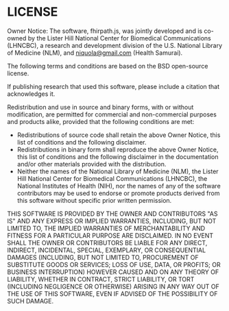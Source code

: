 # LICENSE

Owner Notice: The software, fhirpath.js, was jointly developed and is co-owned by
the Lister Hill National Center for Biomedical Communications (LHNCBC), a
research and development division of the U.S. National Library of Medicine
(NLM), and niquola@gmail.com (Health Samurai).

The following terms and conditions are based on the BSD open-source license.

If publishing research that used this software, please include a citation that
acknowledges it.

Redistribution and use in source and binary forms, with or without modification,
are permitted for commercial and non-commercial purposes and products alike,
provided that the following conditions are met:

  * Redistributions of source code shall retain the above Owner Notice, this
  list of conditions and the following disclaimer.
  * Redistributions in binary form shall reproduce the above Owner Notice, this
  list of conditions and the following disclaimer in the documentation and/or
  other materials provided with the distribution.
  * Neither the names of the National Library of Medicine (NLM), the Lister Hill
  National Center for Biomedical Communications (LHNCBC), the National
  Institutes of Health (NIH), nor the names of any of the software contributors
  may be used to endorse or promote products derived from this software without
  specific prior written permission.

THIS SOFTWARE IS PROVIDED BY THE OWNER AND CONTRIBUTORS "AS IS" AND ANY EXPRESS
OR IMPLIED WARRANTIES, INCLUDING, BUT NOT LIMITED TO, THE IMPLIED WARRANTIES OF
MERCHANTABILITY AND FITNESS FOR A PARTICULAR PURPOSE ARE DISCLAIMED. IN NO EVENT
SHALL THE OWNER OR CONTRIBUTORS BE LIABLE FOR ANY DIRECT, INDIRECT, INCIDENTAL,
SPECIAL,  EXEMPLARY, OR CONSEQUENTIAL DAMAGES (INCLUDING, BUT NOT LIMITED TO,
PROCUREMENT OF SUBSTITUTE GOODS OR SERVICES; LOSS OF USE, DATA, OR PROFITS; OR
BUSINESS INTERRUPTION) HOWEVER CAUSED AND ON ANY THEORY OF LIABILITY, WHETHER IN
CONTRACT, STRICT LIABILITY, OR TORT (INCLUDING NEGLIGENCE OR OTHERWISE) ARISING
IN ANY WAY OUT OF THE USE OF THIS SOFTWARE, EVEN IF ADVISED OF THE POSSIBILITY
OF SUCH DAMAGE.
